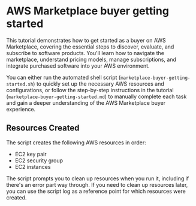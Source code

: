 # AWS Marketplace buyer getting started

This tutorial demonstrates how to get started as a buyer on AWS Marketplace, covering the essential steps to discover, evaluate, and subscribe to software products. You'll learn how to navigate the marketplace, understand pricing models, manage subscriptions, and integrate purchased software into your AWS environment.

You can either run the automated shell script (`marketplace-buyer-getting-started.sh`) to quickly set up the necessary AWS resources and configurations, or follow the step-by-step instructions in the tutorial (`marketplace-buyer-getting-started.md`) to manually complete each task and gain a deeper understanding of the AWS Marketplace buyer experience.

## Resources Created

The script creates the following AWS resources in order:

- EC2 key pair
- EC2 security group
- EC2 instances

The script prompts you to clean up resources when you run it, including if there's an error part way through. If you need to clean up resources later, you can use the script log as a reference point for which resources were created.